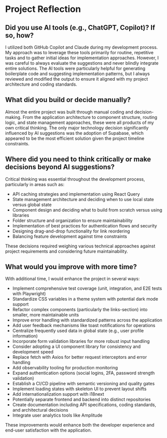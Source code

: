 # Project Reflection

## Did you use AI tools (e.g., ChatGPT, Copilot)? If so, how?

I utilized both GitHub Copilot and Claude during my development process. My approach was to leverage these tools primarily for routine, repetitive tasks and to gather initial ideas for implementation approaches. However, I was careful to always evaluate the suggestions and never blindly integrate entire solutions. The AI tools were particularly helpful for generating boilerplate code and suggesting implementation patterns, but I always reviewed and modified the output to ensure it aligned with my project architecture and coding standards.

## What did you build or decide manually?

Almost the entire project was built through manual coding and decision-making. From the application architecture to component structure, routing logic, and state management approaches, these were all products of my own critical thinking. The only major technology decision significantly influenced by AI suggestions was the adoption of Supabase, which appeared to be the most efficient solution given the project timeline constraints.

## Where did you need to think critically or make decisions beyond AI suggestions?

Critical thinking was essential throughout the development process, particularly in areas such as:

- API caching strategies and implementation using React Query
- State management architecture and deciding when to use local state versus global state
- Component design and deciding what to build from scratch versus using libraries
- Folder structure and organization to ensure maintainability
- Implementation of best practices for authentication flows and security
- Designing drag-and-drop functionality for link reordering
- Balancing feature development against time constraints

These decisions required weighing various technical approaches against project requirements and considering future maintainability.

## What would you improve with more time?

With additional time, I would enhance the project in several ways:

- Implement comprehensive test coverage (unit, integration, and E2E tests with Playwright)
- Standardize CSS variables in a theme system with potential dark mode support
- Refactor complex components (particularly the links-section) into smaller, more maintainable units
- Improve error handling with standardized patterns across the application
- Add user feedback mechanisms like toast notifications for operations
- Centralize frequently used data in global state (e.g., user profile information)
- Incorporate form validation libraries for more robust input handling
- Consider adopting a UI component library for consistency and development speed
- Replace fetch with Axios for better request interceptors and error handling
- Add observability tooling for production monitoring
- Expand authentication options (social logins, 2FA, password strength validation)
- Establish a CI/CD pipeline with semantic versioning and quality gates
- Implement loading states with skeleton UI to prevent layout shifts
- Add internationalization support with i18next
- Potentially separate frontend and backend into distinct repositories
- Create documentation including API specifications, coding standards, and architectural decisions
- Integrate user analytics tools like Amplitude

These improvements would enhance both the developer experience and end-user satisfaction with the application.
